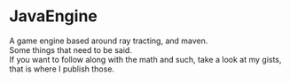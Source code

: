 # JavaEngine
A game engine based around ray tracting, and maven.  
Some things that need to be said.  
If you want to follow along with the math and such, take a look at my gists, that is where I publish those.
